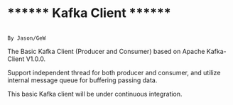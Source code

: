 ****** Kafka Client ******
==================================

                                                                                                By Jason/GeW


The Basic Kafka Client (Producer and Consumer) based on Apache Kafka-Client V1.0.0.

Support independent thread for both producer and consumer, and utilize internal message queue for buffering passing data.

This basic Kafka client will be under continuous integration.

